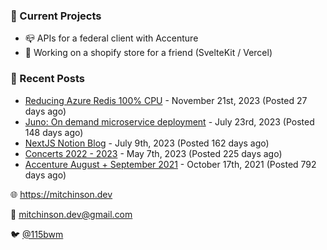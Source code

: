### 📌 Current Projects
- 📪 APIs for a federal client with Accenture
- 🛒 Working on a shopify store for a friend (SvelteKit / Vercel)

### 📝 Recent Posts

- [Reducing Azure Redis 100% CPU](https://blog.mitchinson.dev/redis-cpu) - November 21st, 2023 (Posted 27 days ago)
- [Juno: On demand microservice deployment](https://blog.mitchinson.dev/juno) - July 23rd, 2023 (Posted 148 days ago)
- [NextJS Notion Blog](https://blog.mitchinson.dev/blog-2023) - July 9th, 2023 (Posted 162 days ago)
- [Concerts 2022 - 2023](https://blog.mitchinson.dev/concerts-2023) - May 7th, 2023 (Posted 225 days ago)
- [Accenture August + September 2021](https://blog.mitchinson.dev/pillar/aug-sep-21) - October 17th, 2021 (Posted 792 days ago)

🌐 https://mitchinson.dev

💌 mitchinson.dev@gmail.com

🐦 [@115bwm](https://twitter.com/115bwm)